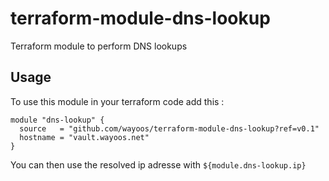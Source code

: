 # terraform-module-dns-lookup
Terraform module to perform DNS lookups

## Usage

To use this module in your terraform code add this :

```
module "dns-lookup" {
  source   = "github.com/wayoos/terraform-module-dns-lookup?ref=v0.1"
  hostname = "vault.wayoos.net"
}
```

You can then use the resolved ip adresse with `${module.dns-lookup.ip}`